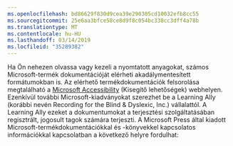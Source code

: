 ```yaml
---
ms.openlocfilehash: bd86629f830d9cea39e290305cd10032efb8cc55
ms.sourcegitcommit: 25e6aa3bfce58ce8d9f8c054bc338cc3dff4a78b
ms.translationtype: MT
ms.contentlocale: hu-HU
ms.lasthandoff: 03/14/2019
ms.locfileid: "35289382"
---
```

Ha Ön nehezen olvassa vagy kezeli a nyomtatott anyagokat, számos Microsoft-termék dokumentációját elérheti akadálymentesített formátumokban is. Az elérhető termékdokumentációk felsorolása megtalálható a [Microsoft Accessibility](http://go.microsoft.com/fwlink/?LinkId=8431) (Kisegítő lehetőségek) webhelyen. Ezenkívül további Microsoft-kiadványokat szerezhet be a Learning Ally (korábbi nevén Recording for the Blind &amp; Dyslexic, Inc.) vállalattól. A Learning Ally ezeket a dokumentumokat a terjesztési szolgáltatásában regisztrált, jogosult tagok számára terjeszti. A Microsoft Press által kiadott Microsoft-termékdokumentációkkal és -könyvekkel kapcsolatos információkkal kapcsolatban a következő helyre fordulhat: